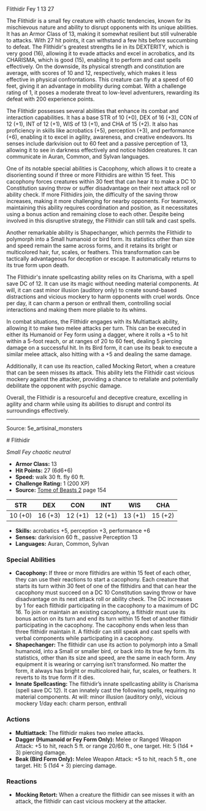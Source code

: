 <MonsterName/>Flithidir</MonsterName>
<CreatureType/>Fey</CreatureType>
<CR/>1</CR>
<AC/>13</AC>
<HP/>27</HP>
<summary>The Flithidir is a small fey creature with chaotic tendencies, known for its mischievous nature and ability to disrupt opponents with its unique abilities. It has an Armor Class of 13, making it somewhat resilient but still vulnerable to attacks. With 27 hit points, it can withstand a few hits before succumbing to defeat. The Flithidir's greatest strengths lie in its DEXTERITY, which is very good (16), allowing it to evade attacks and excel in acrobatics, and its CHARISMA, which is good (15), enabling it to perform and cast spells effectively. On the downside, its physical strength and constitution are average, with scores of 10 and 12, respectively, which makes it less effective in physical confrontations. This creature can fly at a speed of 60 feet, giving it an advantage in mobility during combat. With a challenge rating of 1, it poses a moderate threat to low-level adventurers, rewarding its defeat with 200 experience points.</summary>

<detail>

The Flithidir possesses several abilities that enhance its combat and interaction capabilities. It has a base STR of 10 (+0), DEX of 16 (+3), CON of 12 (+1), INT of 12 (+1), WIS of 13 (+1), and CHA of 15 (+2). It also has proficiency in skills like acrobatics (+5), perception (+3), and performance (+6), enabling it to excel in agility, awareness, and creative endeavors. Its senses include darkvision out to 60 feet and a passive perception of 13, allowing it to see in darkness effectively and notice hidden creatures. It can communicate in Auran, Common, and Sylvan languages.

One of its notable special abilities is Cacophony, which allows it to create a disorienting sound if three or more Flithidirs are within 15 feet. This cacophony forces creatures within 30 feet that can hear it to make a DC 10 Constitution saving throw or suffer disadvantage on their next attack roll or ability check. If more Flithidirs join, the difficulty of the saving throw increases, making it more challenging for nearby opponents. For teamwork, maintaining this ability requires coordination and position, as it necessitates using a bonus action and remaining close to each other. Despite being involved in this disruptive strategy, the Flithidir can still talk and cast spells.

Another remarkable ability is Shapechanger, which permits the Flithidir to polymorph into a Small humanoid or bird form. Its statistics other than size and speed remain the same across forms, and it retains its bright or multicolored hair, fur, scales, or feathers. This transformation can be tactically advantageous for deception or escape. It automatically returns to its true form upon death.

The Flithidir's innate spellcasting ability relies on its Charisma, with a spell save DC of 12. It can use its magic without needing material components. At will, it can cast minor illusion (auditory only) to create sound-based distractions and vicious mockery to harm opponents with cruel words. Once per day, it can charm a person or enthrall them, controlling social interactions and making them more pliable to its whims.

In combat situations, the Flithidir engages with its Multiattack ability, allowing it to make two melee attacks per turn. This can be executed in either its Humanoid or Fey form using a dagger, where it rolls a +5 to hit within a 5-foot reach, or at ranges of 20 to 60 feet, dealing 5 piercing damage on a successful hit. In its Bird form, it can use its beak to execute a similar melee attack, also hitting with a +5 and dealing the same damage. 

Additionally, it can use its reaction, called Mocking Retort, when a creature that can be seen misses its attack. This ability lets the Flithidir cast vicious mockery against the attacker, providing a chance to retaliate and potentially debilitate the opponent with psychic damage.

Overall, the Flithidir is a resourceful and deceptive creature, excelling in agility and charm while using its abilities to disrupt and control its surroundings effectively.</detail>



---

Source: 5e_artisinal_monsters

<statblock>
# Flithidir

*Small* *Fey* *chaotic neutral*

- **Armor Class:** 13
- **Hit Points:** 27 (6d6+6)
- **Speed:** walk 30 ft. fly 60 ft.
- **Challenge Rating:** 1 (200 XP)
- **Source:** [Tome of Beasts 2](https://koboldpress.com/kpstore/product/tome-of-beasts-2-for-5th-edition) page 154

| STR | DEX | CON | INT | WIS | CHA |
| --- | --- | --- | --- | --- | --- |
| 10 (+0) | 16 (+3) | 12 (+1) | 12 (+1) | 13 (+1) | 15 (+2) |

- **Skills:** acrobatics +5, perception +3, performance +6
- **Senses:** darkvision 60 ft., passive Perception 13
- **Languages:** Auran, Common, Sylvan

### Special Abilities

- **Cacophony:** If three or more flithidirs are within 15 feet of each other, they can use their reactions to start a cacophony. Each creature that starts its turn within 30 feet of one of the flithidirs and that can hear the cacophony must succeed on a DC 10 Constitution saving throw or have disadvantage on its next attack roll or ability check. The DC increases by 1 for each flithidir participating in the cacophony to a maximum of DC 16. To join or maintain an existing cacophony, a flithidir must use its bonus action on its turn and end its turn within 15 feet of another flithidir participating in the cacophony. The cacophony ends when less than three flithidir maintain it. A flithidir can still speak and cast spells with verbal components while participating in a cacophony.
- **Shapechanger:** The flithidir can use its action to polymorph into a Small humanoid, into a Small or smaller bird, or back into its true fey form. Its statistics, other than its size and speed, are the same in each form. Any equipment it is wearing or carrying isn’t transformed. No matter the form, it always has bright or multicolored hair, fur, scales, or feathers. It reverts to its true form if it dies.
- **Innate Spellcasting:** The flithidir’s innate spellcasting ability is Charisma (spell save DC 12). It can innately cast the following spells, requiring no material components.
At will: minor illusion (auditory only), vicious mockery
1/day each: charm person, enthrall

### Actions

- **Multiattack:** The flithidir makes two melee attacks.
- **Dagger (Humanoid or Fey Form Only):** Melee or Ranged Weapon Attack: +5 to hit, reach 5 ft. or range 20/60 ft., one target. Hit: 5 (1d4 + 3) piercing damage.
- **Beak (Bird Form Only):** Melee Weapon Attack: +5 to hit, reach 5 ft., one target. Hit: 5 (1d4 + 3) piercing damage.

### Reactions

- **Mocking Retort:** When a creature the flithidir can see misses it with an attack, the flithidir can cast vicious mockery at the attacker.


</statblock>


